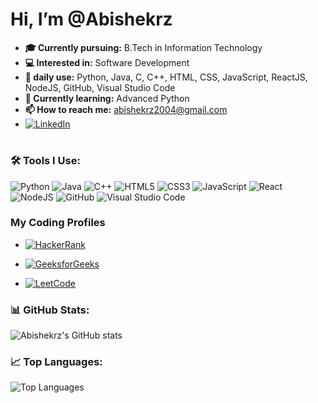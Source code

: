# Hi, I’m @Abishekrz

- **🎓 Currently pursuing:** B.Tech in Information Technology  
- **💻 Interested in:** Software Development  
- **🚀 daily use:** Python, Java, C, C++, HTML, CSS, JavaScript, ReactJS, NodeJS, GitHub, Visual Studio Code  
- **🌱 Currently learning:**  Advanced Python
- **📫 How to reach me:** abishekrz2004@gmail.com
-  [![LinkedIn](https://img.icons8.com/color/48/000000/linkedin.png)](https://www.linkedin.com/in/r-s-abishek-668380282)
 

#
### 🛠 Tools I Use:

![Python](https://img.icons8.com/color/48/000000/python--v1.png) ![Java](https://img.icons8.com/color/48/000000/java-coffee-cup-logo--v1.png) ![C++](https://img.icons8.com/color/48/000000/c-plus-plus-logo.png) ![HTML5](https://img.icons8.com/color/48/000000/html-5--v1.png) ![CSS3](https://img.icons8.com/color/48/000000/css3.png) ![JavaScript](https://img.icons8.com/color/48/000000/javascript--v1.png) ![React](https://img.icons8.com/color/48/000000/react-native.png) ![NodeJS](https://img.icons8.com/color/48/000000/nodejs.png) ![GitHub](https://img.icons8.com/ios-glyphs/48/000000/github.png) ![Visual Studio Code](https://img.icons8.com/color/48/000000/visual-studio-code-2019.png)






### My Coding Profiles

- [![HackerRank](https://img.shields.io/badge/HackerRank-Profile-2EC866?logo=HackerRank&style=for-the-badge)](https://www.hackerrank.com/profile/abishekrz2004/)
  
- [![GeeksforGeeks](https://upload.wikimedia.org/wikipedia/commons/4/43/GeeksforGeeks.svg)](https://www.geeksforgeeks.org/user/abishek001/)
   
- [![LeetCode](https://leetcard.jacoblin.cool/abishekrz2004)](https://leetcode.com/abishekrz2004/)  


### 📊 GitHub Stats:

![Abishekrz's GitHub stats](https://github-readme-stats.vercel.app/api?username=Abishekrz&show_icons=true&theme=radical)

### 📈 Top Languages:

![Top Languages](https://github-readme-stats.vercel.app/api/top-langs/?username=Abishekrz&layout=compact&theme=radical)
